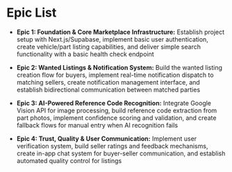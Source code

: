 # Epic List

- **Epic 1: Foundation & Core Marketplace Infrastructure:** Establish project setup with Next.js/Supabase, implement basic user authentication, create vehicle/part listing capabilities, and deliver simple search functionality with a basic health check endpoint

- **Epic 2: Wanted Listings & Notification System:** Build the wanted listing creation flow for buyers, implement real-time notification dispatch to matching sellers, create notification management interface, and establish bidirectional communication between matched parties

- **Epic 3: AI-Powered Reference Code Recognition:** Integrate Google Vision API for image processing, build reference code extraction from part photos, implement confidence scoring and validation, and create fallback flows for manual entry when AI recognition fails

- **Epic 4: Trust, Quality & User Communication:** Implement user verification system, build seller ratings and feedback mechanisms, create in-app chat system for buyer-seller communication, and establish automated quality control for listings

